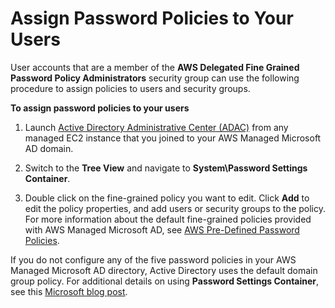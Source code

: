 # Assign Password Policies to Your Users<a name="assignpasswordpolicies"></a>

User accounts that are a member of the **AWS Delegated Fine Grained Password Policy Administrators** security group can use the following procedure to assign policies to users and security groups\.

**To assign password policies to your users**

1. Launch [Active Directory Administrative Center \(ADAC\)](https://technet.microsoft.com/en-us/library/dd560651.aspx) from any managed EC2 instance that you joined to your AWS Managed Microsoft AD domain\.

1. Switch to the **Tree View** and navigate to **System\\Password Settings Container**\.

1. Double click on the fine\-grained policy you want to edit\. Click **Add** to edit the policy properties, and add users or security groups to the policy\. For more information about the default fine\-grained policies provided with AWS Managed Microsoft AD, see [AWS Pre\-Defined Password Policies](supportedpolicysettings.md#supportedpwdpolicies)\.

If you do not configure any of the five password policies in your AWS Managed Microsoft AD directory, Active Directory uses the default domain group policy\. For additional details on using **Password Settings Container**, see this [Microsoft blog post](https://blogs.technet.microsoft.com/canitpro/2013/05/29/step-by-step-enabling-and-using-fine-grained-password-policies-in-ad/)\. 